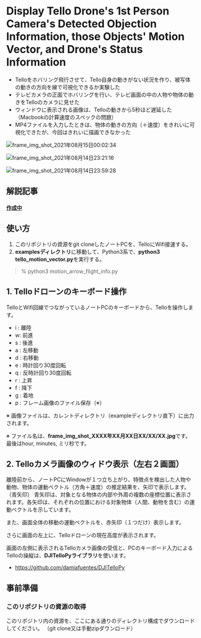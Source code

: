 # Display Tello Drone's 1st Person Camera's Detected Objection Information, those Objects' Motion Vector, and Drone's Status Information

- Telloをホバリング飛行させて、Tello自身の動きがない状況を作り、被写体の動きの方向を線で可視化できるか実験した
- テレビカメラの正面でホバリングを行い、テレビ画面の中の人物や物体の動きをTelloのカメラに見せた
- ウィンドウに表示される画像は、Telloの動きから5秒ほど遅延した （Macbookの計算速度のスペックの問題）
- MP4ファイルを入力したときは、物体の動きの方向（＋速度）をきれいに可視化できたが、今回はきれいに描画できなかった

![frame_img_shot_2021年08月15日00:02:34](https://user-images.githubusercontent.com/87643752/129451803-c307e57f-f89b-46a0-8f70-a71d7c211d0f.jpg)

![frame_img_shot_2021年08月14日23:21:16](https://user-images.githubusercontent.com/87643752/129451825-1dbd6458-e297-4d24-97ae-1f13ab9b7e90.jpg)

![frame_img_shot_2021年08月14日23:59:28](https://user-images.githubusercontent.com/87643752/129451839-927051d6-de42-4ed7-87f5-0ed01ccfc7d0.jpg)


## 解説記事

#### [作成中]()

## **使い方** 

1. このリポジトリの資源をgit cloneしたノートPCを、TelloにWifi接速する。
2. **examplesディレクトリ**に移動して、Python3系で、**python3 tello_motion_vector.py**を実行する。

> % python3 motion_arrow_flight_info.py


## 1. Telloドローンのキーボード操作

TelloとWifi回線でつながっているノートPCのキーボードから、Telloを操作します。

* i : 離陸
* w: 前進
* s : 後進
* a : 左移動
* d : 右移動
* e : 時計回り30度回転
* q : 反時計回り30度回転
* r :  上昇
* f :  降下
* g : 着地
* p : フレーム画像のファイル保存（※）

※ 画像ファイルは、カレントディレクトリ（exampleディレクトリ直下）に出力されます。

※ ファイル名は、**frame_img_shot_XXXX年XX月XX日XX/XX/XX.jpg**です。最後はhour, minutes, ミリ秒です。

## 2. Telloカメラ画像のウィドウ表示（左右２画面）

離陸前から、ノートPCにWindowが１つ立ち上がり、特徴点を検出した人物や動物、物体の運動ベクトル（方角＋速度）の推定結果を、矢印で表示します。（青矢印）
青矢印は、対象となる物体の内部や外周の複数の座標位置に表示されます。各矢印は、それぞれの位置における対象物体（人間、動物を含む）の運動ベクトルを示しています。

また、画面全体の移動の運動ベクトルを、赤矢印（１つだけ）表示します。

さらに画面の左上に、Telloドローンの現在高度が表示されます。

画面の左側に表示されるTelloカメラ画像の受信と、PCのキーボード入力によるTelloの操縦は、**DJITelloPyライブラリ**を使います。

- https://github.com/damiafuentes/DJITelloPy

## __事前準備__

### このリポジトリの資源の取得

このリポジトリ内の資源を、ここにある通りのディレクトリ構成でダウンロードしてください。
（git clone又は手動zipダウンロード）

